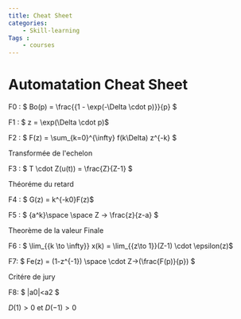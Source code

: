 ```yaml
---
title: Cheat Sheet
categories: 
    - Skill-learning
Tags :
    - courses
---
```



 # Automatation Cheat Sheet

F0 : $ Bo(p) = \frac{{1 - \exp(-\Delta \cdot p)}}{p} $

F1 : $ z = \exp(\Delta \cdot p)$

F2 : $ F(z) = \sum_{k=0}^{\infty} f(k\Delta) z^{-k} $

Transformée de l'echelon

F3 : $ T \cdot Z(u(t)) = \frac{Z}{Z-1} $

Théoréme du retard 

F4 : $ G(z) = k^{-k0}F(z)$

F5 : $ {a^k}\space \space Z -> \frac{z}{z-a}  $

Theorème de la valeur Finale

F6 : $ \lim_{{k \to \infty}} x(k) = \lim_{{z\to 1}}(Z-1) \cdot \epsilon(z)$

F7: $ Fe(z) = (1-z^{-1}) \space \cdot  Z->(\frac{F(p)}{p})  $

Critére de jury

F8:
$ |a0|<a2 $

$D(1)> 0$ et $D(-1)>0$

